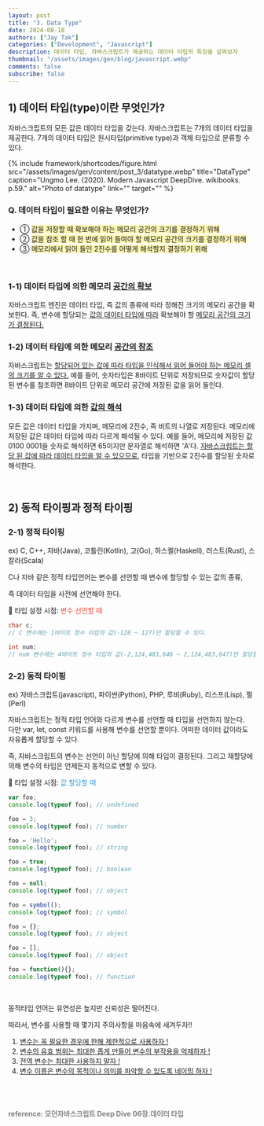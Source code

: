 ```yaml
---
layout: post
title: "3. Data Type"
date: 2024-08-18
authors: ["Jay Tak"]
categories: ["Development", "Javascript"]
description: 데이터 타입, 자바스크립트가 제공하는 데이터 타입의 특징을 살펴보자 
thumbnail: "/assets/images/gen/blog/javascript.webp"
comments: false
subscribe: false
---
```

## 1) 데이터 타입(type)이란 무엇인가? 

자바스크립트의 모든 값은 데이터 타입을 갖는다. 자바스크립트는 7개의 데이터 타입을 제공한다. 7개의 데이터 타입은 원시타입(primitive type)과 객체 타입으로 분류할 수 있다.

{% include framework/shortcodes/figure.html src="/assets/images/gen/content/post_3/datatype.webp" title="DataType" caption="Ungmo Lee. (2020). Modern Javascript DeepDive. wikibooks. p.59." alt="Photo of datatype" link="" target="" %}

### Q. 데이터 타입이 필요한 이유는 무엇인가?

- ① <span style='background-color: #fff5b1'>값을 저장할 때 확보해야 하는 메모리 공간의 크기를 결정하기 위해 </span>
- ② <span style='background-color: #fff5b1'>값을 참조 할 때 한 번에 읽어 들여야 할 메모리 공간의 크기를 결정하기 위해</span>
- ③ <span style='background-color: #fff5b1'> 메모리에서 읽어 들인 2진수를 어떻게 해석할지 결정하기 위해</span>  

<br>

### 1-1) 데이터 타입에 의한 메모리 [공간의 확보](#)

자바스크립트 엔진은 데이터 타입, 즉 값의 종류에 따라 정해진 크기의 메모리 공간을 확보한다. 즉, 변수에 할당되는 [값의 데이터 타입에 따라](#) 확보해야 할 [메모리 공간의 크기가 결정된다.](#) 

### 1-2) 데이터 타입에 의한 메모리 [공간의 참조](#)

자바스크립트는 [할당되어 있는 값에 따라 타입을 인식해서 읽어 들어야 하는 메모리 셀의 크기를 알 수 있다.](#) 예를 들어, 숫자타입은 8바이트 단위로 저장되므로 숫자값이 할당된 변수를 참조하면 8바이트 단위로 메모리 공간에 저장된 값을 읽어 들인다. 

### 1-3) 데이터 타입에 의한 [값의 해석](#)

모든 값은 데이터 타입을 가지며, 메모리에 2진수, 즉 비트의 나열로 저장된다. 메모리에 저장된 값은 데이터 타입에 따라 다르게 해석될 수 있다. 예를 들어, 메모리에 저장된 값 0100 0001을 숫자로 해석하면 65이지만 문자열로 해석하면 'A'다. [자바스크립트는 할당 된 값에 따라 데이터 타입을 알 수 있으므로](#), 타입을 기반으로 2진수를 할당된 숫자로 해석한다.

<br>

## 2) 동적 타이핑과 정적 타이핑

### 2-1) 정적 타이핑

ex) C, C++, 자바(Java), 코틀린(Kotlin), 고(Go), 하스켈(Haskell), 러스트(Rust), 스칼라(Scala)

C나 자바 같은 정적 타입언어는 변수를 선언할 때 변수에 할당할 수 있는 값의 종류,  <br>

즉 데이터 타입을 사전에 선언해야 한다.

📌 타입 설정 시점: <span style="color:#e74c3c">변수 선언할 때</span>

```java
char c; 
// C 변수에는 1바이트 정수 타입의 값(-128 ~ 127)만 할당할 수 있다.

int num;
// num 변수에는 4바이트 정수 타입의 값(-2,124,483,648 ~ 2,124,483,647)만 할당할 수 있다.
```

### 2-2)  동적 타이핑

ex) 자바스크립트(javascript), 파이썬(Python), PHP, 루비(Ruby), 리스프(Lisp), 펄(Perl)

자바스크립트는 정적 타입 언어와 다르게 변수를 선언할 때 타입을 선언하지 않는다.<br> 다만 var, let, const 키워드를 사용해 변수를 선언할 뿐이다. 어떠한 데이터 값이라도 자유롭게 할당할 수 있다. <br>

즉, 자바스크립트의 변수는 선언이 아닌 할당에 의해 타입이 결정된다. 그리고 재할당에 의해 변수의 타입은 언제든지 동적으로 변할 수 있다.

📌 타입 설정 시점: <span style="color:#3498db">값 할당할 때</span>

```javascript
var foo;
console.log(typeof foo); // undefined

foo = 3;
console.log(typeof foo); // number

foo = 'Hello';
console.log(typeof foo); // string

foo = true;
console.log(typeof foo); // boolean

foo = null;
console.log(typeof foo); // object

foo = symbol();
console.log(typeof foo); // symbol

foo = {};
console.log(typeof foo); // object

foo = [];
console.log(typeof foo); // object

foo = function(){}; 
console.log(typeof foo); // function

```

<br>

동적타입 언어는 유연성은 높지만 신뢰성은 떨어진다. <br>

따라서, 변수를 사용할 때 몇가지 주의사항을 마음속에 새겨두자!!

1.  [변수는 꼭 필요한 경우에 한해 제한적으로 사용하자 !](#)
2.  [변수의 유효 범위는 최대한 좁게 만들어 변수의 부작용을 억제하자 !](#)
3.  [전역 변수는 최대한 사용하지 말자 !](#)
4.  [변수 이름은 변수의 목적이나 의미를 파악할 수 있도록 네이밍 하자 !](#)

<br>

<br>

#### <span style="color:grey">reference: 모던자바스크립트 Deep Dive 06장.데이터 타입</span> 
